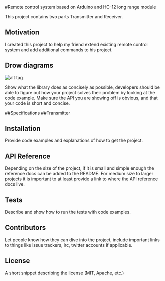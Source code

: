 #Remote control system based on Arduino and HC-12 long range module

This project contains two parts Transmitter and Receiver.

## Motivation

I created this project to help my friend extend existing remote control system and add additional commands to his project.

## Drow diagrams

![alt tag](https://raw.githubusercontent.com/username/projectname/branch/path/to/img.png)

Show what the library does as concisely as possible, developers should be able to figure out how your project solves their problem by looking at the code example. Make sure the API you are showing off is obvious, and that your code is short and concise.

##Specifications
  ##Transmitter
  
  

## Installation

Provide code examples and explanations of how to get the project.

## API Reference

Depending on the size of the project, if it is small and simple enough the reference docs can be added to the README. For medium size to larger projects it is important to at least provide a link to where the API reference docs live.

## Tests

Describe and show how to run the tests with code examples.

## Contributors

Let people know how they can dive into the project, include important links to things like issue trackers, irc, twitter accounts if applicable.

## License

A short snippet describing the license (MIT, Apache, etc.)

